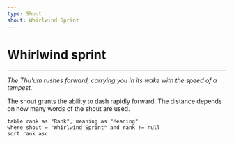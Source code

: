 ```yaml
---
type: Shout
shout: Whirlwind Sprint
---
```

# Whirlwind sprint
---
*The Thu'um rushes forward, carrying you in its wake with the speed of a tempest.*

The shout grants the ability to dash rapidly forward. The distance depends on how many words of the shout are used.

```dataview
table rank as "Rank", meaning as "Meaning"
where shout = "Whirlwind Sprint" and rank != null
sort rank asc
```